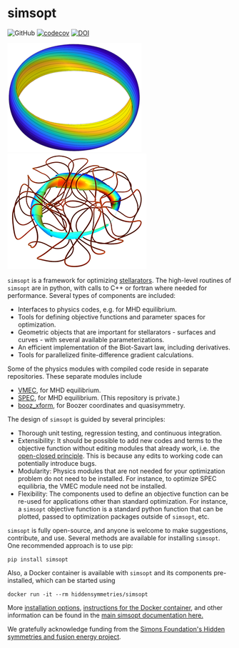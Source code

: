 # simsopt

![GitHub](https://img.shields.io/github/license/hiddensymmetries/simsopt)
[![codecov](https://codecov.io/gh/hiddenSymmetries/simsopt/branch/master/graph/badge.svg?token=ltN6qonZ5p)](https://codecov.io/gh/hiddenSymmetries/simsopt)
[![DOI](https://zenodo.org/badge/247710081.svg)](https://zenodo.org/badge/latestdoi/247710081)

![SIMSOPT](docs/source/logo.png)
![SIMSOPT](docs/source/coils_and_surfaces.png)

`simsopt` is a framework for optimizing
[stellarators](https://en.wikipedia.org/wiki/Stellarator).
The high-level routines of `simsopt` are in python, with calls to C++
or fortran where needed for performance. Several types of components
are included:

- Interfaces to physics codes, e.g. for MHD equilibrium.
- Tools for defining objective functions and parameter spaces for
  optimization.
- Geometric objects that are important for stellarators - surfaces and
  curves - with several available parameterizations.
- An efficient implementation of the Biot-Savart law, including
  derivatives.
- Tools for parallelized finite-difference gradient calculations.

Some of the physics modules with compiled code reside in separate
repositories. These separate modules include

- [VMEC](https://github.com/hiddenSymmetries/VMEC2000), for MHD
  equilibrium.
- [SPEC](https://github.com/PrincetonUniversity/SPEC), for MHD
  equilibrium. (This repository is private.)
- [booz_xform](https://hiddensymmetries.github.io/booz_xform), for
  Boozer coordinates and quasisymmetry.
  
The design of `simsopt` is guided by several principles:

- Thorough unit testing, regression testing, and continuous
  integration.
- Extensibility: It should be possible to add new codes and terms to
  the objective function without editing modules that already work,
  i.e. the [open-closed principle](https://en.wikipedia.org/wiki/Open%E2%80%93closed_principle).
  This is because any edits to working code can potentially introduce bugs.
- Modularity: Physics modules that are not needed for your
  optimization problem do not need to be installed. For instance, to
  optimize SPEC equilibria, the VMEC module need not be installed.
- Flexibility: The components used to define an objective function can
  be re-used for applications other than standard optimization. For
  instance, a `simsopt` objective function is a standard python
  function that can be plotted, passed to optimization packages
  outside of `simsopt`, etc.

`simsopt` is fully open-source, and anyone is welcome to make suggestions, contribute, and use.
Several methods are available for installing `simsopt`. One
recommended approach is to use pip:

    pip install simsopt

Also, a Docker container is available with `simsopt` and its components pre-installed, which
can be started using

    docker run -it --rm hiddensymmetries/simsopt

More [installation
options](https://simsopt.readthedocs.io/en/latest/getting_started.html#),
[instructions for the Docker
container](https://simsopt.readthedocs.io/en/latest/docker.html), and
other information can be found in the [main simsopt documentation
here.](https://simsopt.readthedocs.io)

[//]: # (`simsopt` is one of several available systems for stellarator)
[//]: # "optimization.  Others include [STELLOPT](https://github.com/PrincetonUniversity/STELLOPT),"
[//]: # "[ROSE](https://doi.org/10.1088/1741-4326/aaed50), and"
[//]: # "[LASSO](https://gitlab.com/wistell).)"


We gratefully acknowledge funding from the [Simons Foundation's Hidden
symmetries and fusion energy
project](https://hiddensymmetries.princeton.edu). 
